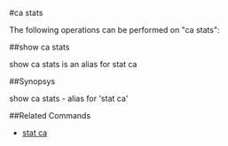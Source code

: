 #ca stats

The following operations can be performed on "ca stats":


##show ca stats

show ca stats is an alias for stat ca


##Synopsys

show ca stats - alias for 'stat ca'


##Related Commands

<ul><li><a href="../../..//">stat ca</a></li></ul>



